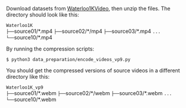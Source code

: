 Download datasets from [Waterloo1KVideo](http://ivc.uwaterloo.ca/database/Waterloo1KVideo/), then unzip the files. The directory should look like this:

`Waterloo1K` <br/>
  `├──`source01/\*.mp4
  `├──`source02/\*/mp4
  `├──`source03/\*.mp4
  `...`
  `└──`source10/\*.mp4

By running the compression scripts:

```
$ python3 data_preparation/encode_videos_vp9.py
```

You should get the compressed versions of source videos in a different directory like this:

`Waterloo1K_vp9` <br/>
  `├──`source01/\*.webm
  `├──`source02/\*/webm
  `├──`source03/\*.webm
  `...`
  `└──`source10/\*.webm